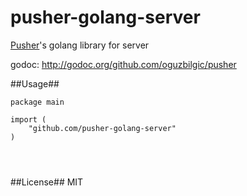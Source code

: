 pusher-golang-server
===

[Pusher](http://pusher.com)'s golang library for server

godoc: http://godoc.org/github.com/oguzbilgic/pusher

##Usage##

```golang
package main

import (
    "github.com/pusher-golang-server"
)




```

##License##
MIT